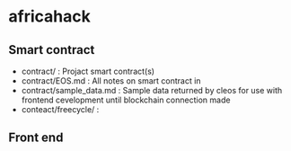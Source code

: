 # africahack

## Smart contract

* contract/ : Projact smart contract(s)
* contract/EOS.md : All notes on smart contract in 
* contract/sample_data.md : Sample data returned by cleos for use with frontend cevelopment until blockchain connection made 
* conteact/freecycle/ : 

## Front end

